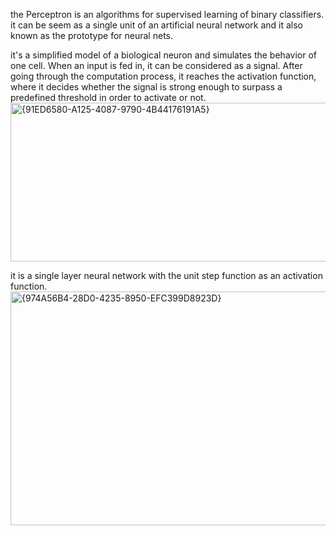 the Perceptron is an algorithms for supervised learning of binary classifiers. it can be seem as a single unit of an artificial neural network and it also known as the prototype for neural nets.

it's a simplified model of a biological neuron and simulates the behavior of one cell. When an input is fed in, it can be considered as a signal. After going through the computation process, it reaches the activation function, where it decides whether the signal is strong enough to surpass a predefined threshold in order to activate or not.
<img width="631" height="254" alt="{91ED6580-A125-4087-9790-4B44176191A5}" src="https://github.com/user-attachments/assets/9e52e0dc-0cdc-48e5-80f4-5d0581cce5ed" />



it is a single layer neural network with the unit step function as an activation function.
<img width="1223" height="374" alt="{974A56B4-28D0-4235-8950-EFC399D8923D}" src="https://github.com/user-attachments/assets/0c502922-2f0b-4d7e-8bed-90df27813caa" />




